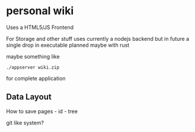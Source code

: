 # personal wiki


Uses a HTML5/JS Frontend 

For Storage and other stuff uses currently a nodejs backend 
but in future a single drop in executable planned maybe with rust

maybe something like

	./appserver wiki.zip

for complete application


## Data Layout

How to save pages 
	- id
	- tree

git like system?


## 

